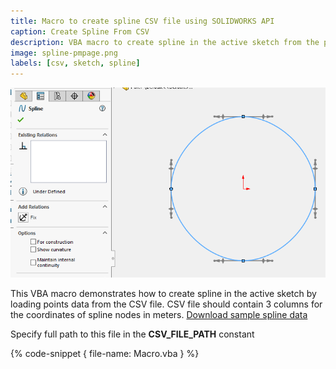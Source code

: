 ```yaml
---
title: Macro to create spline CSV file using SOLIDWORKS API
caption: Create Spline From CSV
description: VBA macro to create spline in the active sketch from the points loaded from the CSV file using SOLIDWORKS API
image: spline-pmpage.png
labels: [csv, sketch, spline]
---
```

![Spline in the sketch with Property Manager Page](spline-pmpage.png)

This VBA macro demonstrates how to create spline in the active sketch by loading points data from the CSV file. CSV file should contain 3 columns for the coordinates of spline nodes in meters. [Download sample spline data](spline-data.csv)

Specify full path to this file in the **CSV_FILE_PATH** constant

{% code-snippet { file-name: Macro.vba } %}
